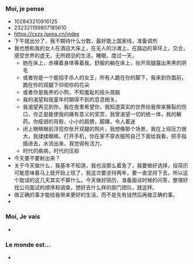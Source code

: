 ### Moi, je pense
- 102843210916125
- 232321199807185610
- https://cxzx.jseea.cn/index
- 下午就出分了，我不期待什么分数，最好能上国家线，准备调剂
- 我也想和我的女人在酒店大床上，在无人的沙滩上，在路边的草坪上，交合，感受世界的虚无，无所顾忌的生活，睡眠，度过一天，
	- 她在床上，赤裸着身体等着我，舒服的躺在床上，张开双腿露出黑黑的阴毛
	- 或者你是一个能招手杀人的女王，所有人跪在你的脚下，我来到你面前，跪在你的双腿下仰视你的花朵
	- 或者你是我养的小狗，不知羞耻的摇头晃脑
	- 我的渴望和我童年时期得不到的息息相关，
	- 我渴望再见到你，我在夜里希望你，我知道真实的世界给我带来撕裂的伤口，你正是能使我的痛有意义的奖赏，我曾渴望一切的统一体，我的解药。你瘦弱的背影，小小的肩膀，脚踝，令人着迷
	- 闭上眼睛眼前浮现你张开双腿的照片，我想像那个场景，我在上班压力很大，我揉揉眼睛，打开手机，你在家不穿衣服照自己下面给我看，把手指插进去，水流出来，我觉得有活力，
	- 时代的疾病，时代的压抑
- 今天要不要射出来？
- 关于今天做什么，我基本不知道，我也没那么着急了，我要做好选择，投简历可能意味着马上就开始上班了，我这次要坚持两年，要一直坚持下去，所以这个耽误的这几天其实不算什么。今天做好简历，准备面试时候的问答，整理好找公司面试的顺序和调查，想好去什么样的部门团队，就这样。
- 做正确的事才能给我带来更好的生活，而不是先有钱然后再做正确的事，
- 



### Moi, Je vais
- 



### Le monde est...
- 
